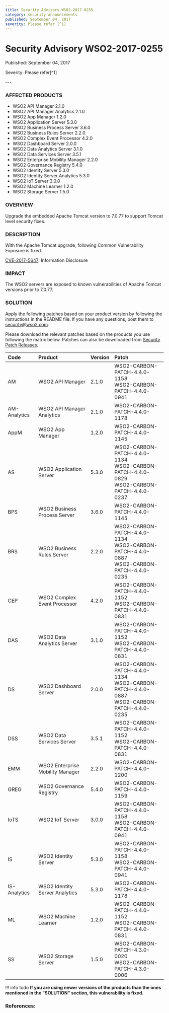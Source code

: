 ```yaml
---
title: Security Advisory WSO2-2017-0255
category: security-announcements
published: September 04, 2017
severity: Please refer [^1]
---
```


# Security Advisory WSO2-2017-0255

<p class="doc-info">Published: September 04, 2017</p>
<p class="doc-info">Severity: Please refer[^1]</p>
---

### AFFECTED PRODUCTS
* WSO2 API Manager 2.1.0
* WSO2 API Manager Analytics 2.1.0
* WSO2 App Manager 1.2.0
* WSO2 Application Server 5.3.0
* WSO2 Business Process Server 3.6.0
* WSO2 Business Rules Server 2.2.0
* WSO2 Complex Event Processor 4.2.0
* WSO2 Dashboard Server 2.0.0
* WSO2 Data Analytics Server 3.1.0
* WSO2 Data Services Server 3.5.1
* WSO2 Enterprise Mobility Manager 2.2.0
* WSO2 Governance Registry 5.4.0
* WSO2 Identity Server 5.3.0
* WSO2 Identity Server Analytics 5.3.0
* WSO2 IoT Server 3.0.0
* WSO2 Machine Learner 1.2.0
* WSO2 Storage Server 1.5.0


### OVERVIEW
Upgrade the embedded Apache Tomcat version to 7.0.77 to support Tomcat level security fixes.


### DESCRIPTION
With the Apache Tomcat upgrade, following Common Vulnerability Exposure is fixed.

[CVE-2017-5647](https://cve.mitre.org/cgi-bin/cvename.cgi?name=CVE-2017-5647): Information Disclosure


### IMPACT
The WSO2 servers are exposed to known vulnerabilities of Apache Tomcat versions prior to 7.0.77.


### SOLUTION
Apply the following patches based on your product version by following the instructions in the README file. If you have any questions, post them to <security@wso2.com>.

Please download the relevant patches based on the products you use following the matrix below. Patches can also be downloaded from [Security Patch Releases](https://wso2.com/security-patch-releases/).


| **Code** | **Product**          | **Version** | **Patch**                    |
| :--- | :------ | :------ | :---- |
| AM | WSO2 API Manager | 2.1.0 | WSO2-CARBON-PATCH-4.4.0-1158 <br> WSO2-CARBON-PATCH-4.4.0-0941 |
| AM-Analytics | WSO2 API Manager Analytics | 2.1.0 | WSO2-CARBON-PATCH-4.4.0-1178 |
| AppM | WSO2 App Manager | 1.2.0 | WSO2-CARBON-PATCH-4.4.0-1145 |
| AS | WSO2 Application Server | 5.3.0 | WSO2-CARBON-PATCH-4.4.0-1134 <br> WSO2-CARBON-PATCH-4.4.0-0829 <br> WSO2-CARBON-PATCH-4.4.0-0237 |
| BPS | WSO2 Business Process Server | 3.6.0 | WSO2-CARBON-PATCH-4.4.0-1145 |
| BRS | WSO2 Business Rules Server | 2.2.0 | WSO2-CARBON-PATCH-4.4.0-1134 <br> WSO2-CARBON-PATCH-4.4.0-0887 <br> WSO2-CARBON-PATCH-4.4.0-0235 |
| CEP | WSO2 Complex Event Processor | 4.2.0 | WSO2-CARBON-PATCH-4.4.0-1152 <br> WSO2-CARBON-PATCH-4.4.0-0831 |
| DAS | WSO2 Data Analytics Server | 3.1.0 | WSO2-CARBON-PATCH-4.4.0-1152 <br> WSO2-CARBON-PATCH-4.4.0-0831 |
| DS | WSO2 Dashboard Server | 2.0.0 | WSO2-CARBON-PATCH-4.4.0-1134 <br> WSO2-CARBON-PATCH-4.4.0-0887 <br> WSO2-CARBON-PATCH-4.4.0-0235 |
| DSS | WSO2 Data Services Server | 3.5.1 | WSO2-CARBON-PATCH-4.4.0-1152 <br> WSO2-CARBON-PATCH-4.4.0-0831 |
| EMM | WSO2 Enterprise Mobility Manager | 2.2.0 | WSO2-CARBON-PATCH-4.4.0-1200 |
| GREG | WSO2 Governance Registry | 5.4.0 | WSO2-CARBON-PATCH-4.4.0-1159 |
| IoTS | WSO2 IoT Server | 3.0.0 | WSO2-CARBON-PATCH-4.4.0-1158 <br> WSO2-CARBON-PATCH-4.4.0-0941 |
| IS | WSO2 Identity Server | 5.3.0 | WSO2-CARBON-PATCH-4.4.0-1158 <br> WSO2-CARBON-PATCH-4.4.0-0941 |
| IS-Analytics | WSO2 Identity Server Analytics | 5.3.0 | WSO2-CARBON-PATCH-4.4.0-1178 |
| ML | WSO2 Machine Learner | 1.2.0 | WSO2-CARBON-PATCH-4.4.0-1152 <br> WSO2-CARBON-PATCH-4.4.0-0831 |
| SS | WSO2 Storage Server | 1.5.0 | WSO2-CARBON-PATCH-4.3.0-0020 <br> WSO2-CARBON-PATCH-4.3.0-0006 |


!!! info todo
    **If you are using newer versions of the products than the ones mentioned in the "SOLUTION" section, this vulnerability is fixed.**


### References:
[^1]: [https://tomcat.apache.org/security-7.html#Fixed_in_Apache_Tomcat_7.0.77](https://tomcat.apache.org/security-7.html#Fixed_in_Apache_Tomcat_7.0.77)
